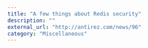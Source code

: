 ```yaml
---
title: "A few things about Redis security"
description: ""
external_url: "http://antirez.com/news/96"
category: "Miscellaneous"
---
```


